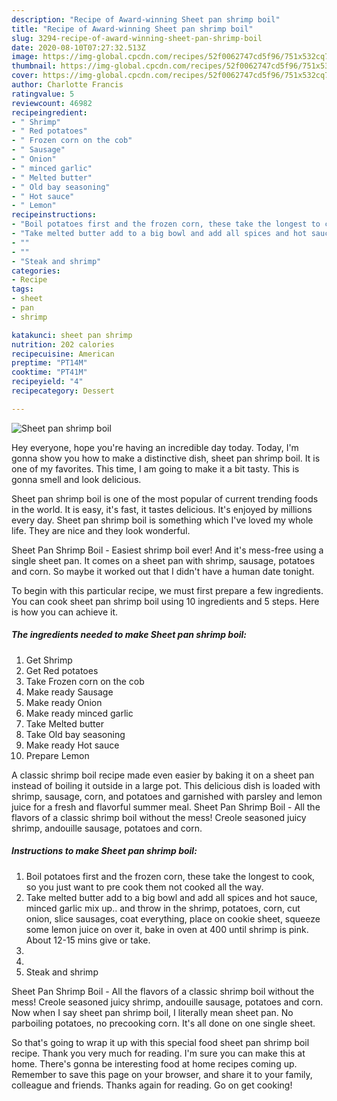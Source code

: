 ```yaml
---
description: "Recipe of Award-winning Sheet pan shrimp boil"
title: "Recipe of Award-winning Sheet pan shrimp boil"
slug: 3294-recipe-of-award-winning-sheet-pan-shrimp-boil
date: 2020-08-10T07:27:32.513Z
image: https://img-global.cpcdn.com/recipes/52f0062747cd5f96/751x532cq70/sheet-pan-shrimp-boil-recipe-main-photo.jpg
thumbnail: https://img-global.cpcdn.com/recipes/52f0062747cd5f96/751x532cq70/sheet-pan-shrimp-boil-recipe-main-photo.jpg
cover: https://img-global.cpcdn.com/recipes/52f0062747cd5f96/751x532cq70/sheet-pan-shrimp-boil-recipe-main-photo.jpg
author: Charlotte Francis
ratingvalue: 5
reviewcount: 46982
recipeingredient:
- " Shrimp"
- " Red potatoes"
- " Frozen corn on the cob"
- " Sausage"
- " Onion"
- " minced garlic"
- " Melted butter"
- " Old bay seasoning"
- " Hot sauce"
- " Lemon"
recipeinstructions:
- "Boil potatoes first and the frozen corn, these take the longest to cook, so you just want to pre cook them not cooked all the way."
- "Take melted butter add to a big bowl and add all spices and hot sauce, minced garlic mix up.. and throw in the shrimp, potatoes, corn, cut onion, slice sausages, coat everything, place on cookie sheet, squeeze some lemon juice on over it, bake in oven at 400 until shrimp is pink. About 12-15 mins give or take."
- ""
- ""
- "Steak and shrimp"
categories:
- Recipe
tags:
- sheet
- pan
- shrimp

katakunci: sheet pan shrimp 
nutrition: 202 calories
recipecuisine: American
preptime: "PT14M"
cooktime: "PT41M"
recipeyield: "4"
recipecategory: Dessert

---
```



![Sheet pan shrimp boil](https://img-global.cpcdn.com/recipes/52f0062747cd5f96/751x532cq70/sheet-pan-shrimp-boil-recipe-main-photo.jpg)

Hey everyone, hope you're having an incredible day today. Today, I'm gonna show you how to make a distinctive dish, sheet pan shrimp boil. It is one of my favorites. This time, I am going to make it a bit tasty. This is gonna smell and look delicious.

Sheet pan shrimp boil is one of the most popular of current trending foods in the world. It is easy, it's fast, it tastes delicious. It's enjoyed by millions every day. Sheet pan shrimp boil is something which I've loved my whole life. They are nice and they look wonderful.

Sheet Pan Shrimp Boil - Easiest shrimp boil ever! And it&#39;s mess-free using a single sheet pan. It comes on a sheet pan with shrimp, sausage, potatoes and corn. So maybe it worked out that I didn&#39;t have a human date tonight.


To begin with this particular recipe, we must first prepare a few ingredients. You can cook sheet pan shrimp boil using 10 ingredients and 5 steps. Here is how you can achieve it.

<!--inarticleads1-->

##### The ingredients needed to make Sheet pan shrimp boil:

1. Get  Shrimp
1. Get  Red potatoes
1. Take  Frozen corn on the cob
1. Make ready  Sausage
1. Make ready  Onion
1. Make ready  minced garlic
1. Take  Melted butter
1. Take  Old bay seasoning
1. Make ready  Hot sauce
1. Prepare  Lemon


A classic shrimp boil recipe made even easier by baking it on a sheet pan instead of boiling it outside in a large pot. This delicious dish is loaded with shrimp, sausage, corn, and potatoes and garnished with parsley and lemon juice for a fresh and flavorful summer meal. Sheet Pan Shrimp Boil - All the flavors of a classic shrimp boil without the mess! Creole seasoned juicy shrimp, andouille sausage, potatoes and corn. 

<!--inarticleads2-->

##### Instructions to make Sheet pan shrimp boil:

1. Boil potatoes first and the frozen corn, these take the longest to cook, so you just want to pre cook them not cooked all the way.
1. Take melted butter add to a big bowl and add all spices and hot sauce, minced garlic mix up.. and throw in the shrimp, potatoes, corn, cut onion, slice sausages, coat everything, place on cookie sheet, squeeze some lemon juice on over it, bake in oven at 400 until shrimp is pink. About 12-15 mins give or take.
1. 
1. 
1. Steak and shrimp


Sheet Pan Shrimp Boil - All the flavors of a classic shrimp boil without the mess! Creole seasoned juicy shrimp, andouille sausage, potatoes and corn. Now when I say sheet pan shrimp boil, I literally mean sheet pan. No parboiling potatoes, no precooking corn. It&#39;s all done on one single sheet. 

So that's going to wrap it up with this special food sheet pan shrimp boil recipe. Thank you very much for reading. I'm sure you can make this at home. There's gonna be interesting food at home recipes coming up. Remember to save this page on your browser, and share it to your family, colleague and friends. Thanks again for reading. Go on get cooking!
